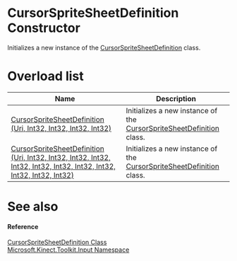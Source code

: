 CursorSpriteSheetDefinition Constructor  
=======================================  

Initializes a new instance of the [CursorSpriteSheetDefinition](../CursorSpriteSheetDefinit.md) class. <span id="overloadsSection"></span>

Overload list  
=============  

| Name                                                                                                                                                                          | Description                                                                                            |
|-------------------------------------------------------------------------------------------------------------------------------------------------------------------------------|--------------------------------------------------------------------------------------------------------|
| [CursorSpriteSheetDefinition (Uri, Int32, Int32, Int32, Int32)](CursorSpriteSheetDefinit/CursorSpriteSheetDefinit.md)                                                         | Initializes a new instance of the [CursorSpriteSheetDefinition](../CursorSpriteSheetDefinit.md) class. |
| [CursorSpriteSheetDefinition (Uri, Int32, Int32, Int32, Int32, Int32, Int32, Int32, Int32, Int32, Int32, Int32, Int32)](CursorSpriteSheetDefinit/CursorSpriteSheetDefinit.md) | Initializes a new instance of the [CursorSpriteSheetDefinition](../CursorSpriteSheetDefinit.md) class. |

<span id="ID4EO"></span>

See also  
========  

<span id="ID4EQ"></span>
#### Reference  

[CursorSpriteSheetDefinition Class](../CursorSpriteSheetDefinit.md)  
 [Microsoft.Kinect.Toolkit.Input Namespace](../../Kinect.Toolkit.Input.md)  



<!--Please do not edit the data in the comment block below.-->
<!--
TOCTitle : CursorSpriteSheetDefinition Constructor
RLTitle : CursorSpriteSheetDefinition Constructor
KeywordK : CursorSpriteSheetDefinition class, constructor
KeywordK : CursorSpriteSheetDefinition.CursorSpriteSheetDefinition constructor
KeywordF : Microsoft.Kinect.Toolkit.Input.CursorSpriteSheetDefinition.#ctor
KeywordF : Microsoft.Kinect.Toolkit.Input.CursorSpriteSheetDefinition.CursorSpriteSheetDefinition
KeywordF : Microsoft.Kinect.Toolkit.Input.CursorSpriteSheetDefinition.New
KeywordF : Microsoft.Kinect.Toolkit.Input.CursorSpriteSheetDefinition.#ctor
KeywordF : CursorSpriteSheetDefinition.CursorSpriteSheetDefinition
KeywordF : CursorSpriteSheetDefinition.New
KeywordA : Overload:Microsoft.Kinect.Toolkit.Input.CursorSpriteSheetDefinition.#ctor
AssetID : Overload:Microsoft.Kinect.Toolkit.Input.CursorSpriteSheetDefinition.#ctor
Locale : en-us
CommunityContent : 1
APIType : Managed
APILocation : 
APIName : Microsoft.Kinect.Toolkit.Input.CursorSpriteSheetDefinition
TargetOS : Windows
TopicType : kbSyntax
DocSet : K4Wv2
ProjType : K4Wv2Proj
Technology : Kinect for Windows
Product : Kinect for Windows SDK v2
productversion : 20
-->
